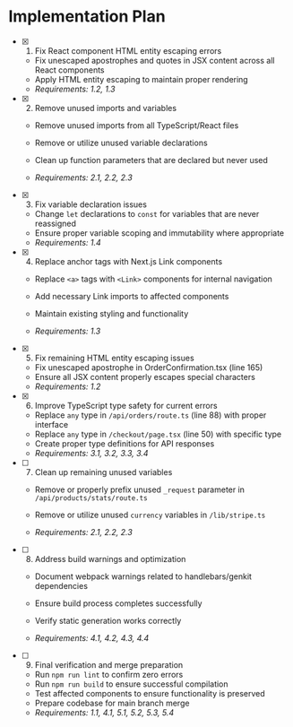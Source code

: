 # Implementation Plan

- [x] 1. Fix React component HTML entity escaping errors



  - Fix unescaped apostrophes and quotes in JSX content across all React components
  - Apply HTML entity escaping to maintain proper rendering
  - _Requirements: 1.2, 1.3_

- [x] 2. Remove unused imports and variables



  - Remove unused imports from all TypeScript/React files
  - Remove or utilize unused variable declarations
  - Clean up function parameters that are declared but never used


  - _Requirements: 2.1, 2.2, 2.3_

- [x] 3. Fix variable declaration issues


  - Change `let` declarations to `const` for variables that are never reassigned
  - Ensure proper variable scoping and immutability where appropriate
  - _Requirements: 1.4_




- [x] 4. Replace anchor tags with Next.js Link components





  - Replace `<a>` tags with `<Link>` components for internal navigation
  - Add necessary Link imports to affected components


  - Maintain existing styling and functionality
  - _Requirements: 1.3_

- [x] 5. Fix remaining HTML entity escaping issues


  - Fix unescaped apostrophe in OrderConfirmation.tsx (line 165)
  - Ensure all JSX content properly escapes special characters
  - _Requirements: 1.2_

- [x] 6. Improve TypeScript type safety for current errors


  - Replace `any` type in `/api/orders/route.ts` (line 88) with proper interface
  - Replace `any` type in `/checkout/page.tsx` (line 50) with specific type
  - Create proper type definitions for API responses
  - _Requirements: 3.1, 3.2, 3.3, 3.4_



- [ ] 7. Clean up remaining unused variables
  - Remove or properly prefix unused `_request` parameter in `/api/products/stats/route.ts`
  - Remove or utilize unused `currency` variables in `/lib/stripe.ts`


  - _Requirements: 2.1, 2.2, 2.3_

- [ ] 8. Address build warnings and optimization
  - Document webpack warnings related to handlebars/genkit dependencies



  - Ensure build process completes successfully
  - Verify static generation works correctly
  - _Requirements: 4.1, 4.2, 4.3, 4.4_

- [ ] 9. Final verification and merge preparation
  - Run `npm run lint` to confirm zero errors
  - Run `npm run build` to ensure successful compilation
  - Test affected components to ensure functionality is preserved
  - Prepare codebase for main branch merge
  - _Requirements: 1.1, 4.1, 5.1, 5.2, 5.3, 5.4_